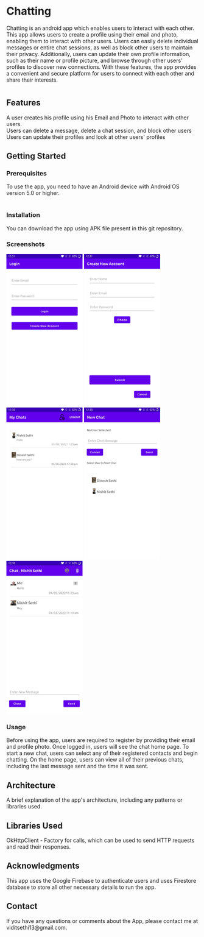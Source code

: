 # <h1>Chatting</h1>
Chatting is an android app which enables users to interact with each other. This app allows users to create a profile using their email and photo, enabling them to interact with other users. Users can easily delete individual messages or entire chat sessions, as well as block other users to maintain their privacy. Additionally, users can update their own profile information, such as their name or profile picture, and browse through other users' profiles to discover new connections. With these features, the app provides a convenient and secure platform for users to connect with each other and share their interests.


# <h2>Features</h2>
A user creates his profile using his Email and Photo to interact with other users.<br>
Users can delete a message, delete a chat session, and block other users<br>
Users can update their profiles and look at other users' profiles<br>


<h2>Getting Started</h2>
<h3>Prerequisites</h3>
To use the app, you need to have an Android device with Android OS version 5.0 or higher.


# <h3>Installation</h3>
You can download the app using APK file present in this git repository.


<h3>Screenshots</h3>
<div>
  <img src="Screenshots/Login.jpg" width=200 />
  <img src="Screenshots/Registration.jpg" width=200 />
 </div>
<div>
  <img src="Screenshots/Home.jpg" width=200 />
  <img src="Screenshots/New_Chat.jpg" width=200 />
  <img src="Screenshots/Chat.jpg" width=200 />
</div>
<h3>Usage</h3>
Before using the app, users are required to register by providing their email and profile photo. Once logged in, users will see the chat home page. To start a new chat, users can select any of their registered contacts and begin chatting. On the home page, users can view all of their previous chats, including the last message sent and the time it was sent.
<h2>Architecture</h2>
A brief explanation of the app's architecture, including any patterns or libraries used.


<h2>Libraries Used</h2>
OkHttpClient - Factory for calls, which can be used to send HTTP requests and read their responses.


<h2> Acknowledgments</h2>
This app uses the Google Firebase to authenticate users and uses Firestore database to store all other necessary details to run the app.


<h2>Contact</h2>
If you have any questions or comments about the App, please contact me at viditsethi13@gmail.com.
